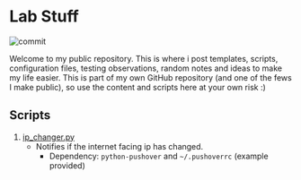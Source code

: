 # Lab Stuff
![commit](https://img.shields.io/github/last-commit/renanfernandes/my-stuff)

Welcome to my public repository.
This is where i post templates, scripts, configuration files, testing observations, random notes and ideas to make my life easier. This is part of my own GitHub repository (and one of the fews I make public), so use the content and scripts here at your own risk :)

**Scripts**
---
1. [ip_changer.py](https://github.com/renanfernandes/my-stuff/blob/main/scripts/ip_changer.py)
    + Notifies if the internet facing ip has changed. 
        - Dependency: `python-pushover` and `~/.pushoverrc` (example provided) 
